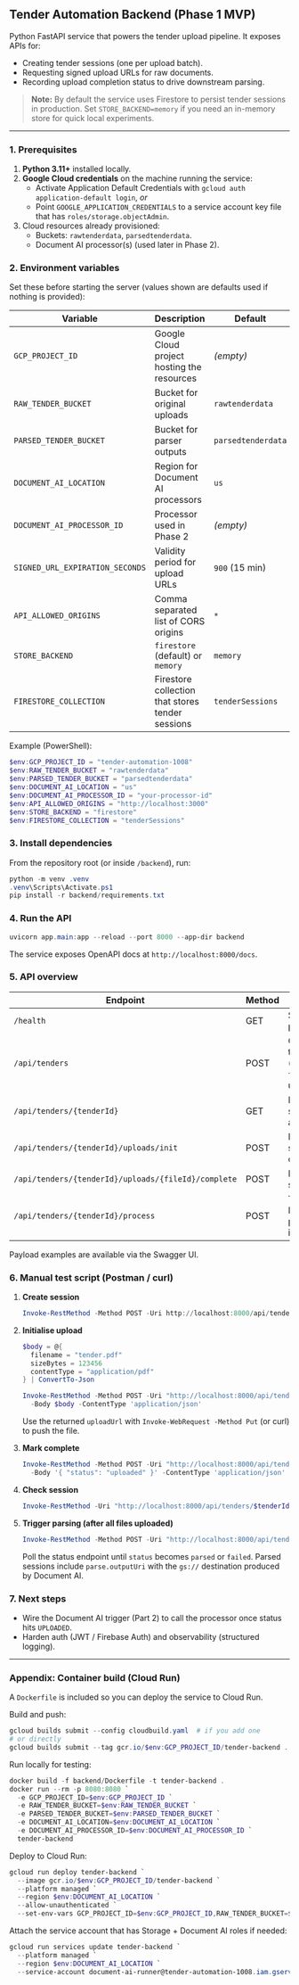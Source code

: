 ## Tender Automation Backend (Phase 1 MVP)

Python FastAPI service that powers the tender upload pipeline. It exposes APIs for:

- Creating tender sessions (one per upload batch).
- Requesting signed upload URLs for raw documents.
- Recording upload completion status to drive downstream parsing.

> **Note:** By default the service uses Firestore to persist tender sessions in production. Set `STORE_BACKEND=memory` if you need
> an in-memory store for quick local experiments.

---

### 1. Prerequisites

1. **Python 3.11+** installed locally.
2. **Google Cloud credentials** on the machine running the service:
   - Activate Application Default Credentials with `gcloud auth application-default login`, *or*
   - Point `GOOGLE_APPLICATION_CREDENTIALS` to a service account key file that has `roles/storage.objectAdmin`.
3. Cloud resources already provisioned:
   - Buckets: `rawtenderdata`, `parsedtenderdata`.
   - Document AI processor(s) (used later in Phase 2).

### 2. Environment variables

Set these before starting the server (values shown are defaults used if nothing is provided):

| Variable | Description | Default |
| --- | --- | --- |
| `GCP_PROJECT_ID` | Google Cloud project hosting the resources | _(empty)_ |
| `RAW_TENDER_BUCKET` | Bucket for original uploads | `rawtenderdata` |
| `PARSED_TENDER_BUCKET` | Bucket for parser outputs | `parsedtenderdata` |
| `DOCUMENT_AI_LOCATION` | Region for Document AI processors | `us` |
| `DOCUMENT_AI_PROCESSOR_ID` | Processor used in Phase 2 | _(empty)_ |
| `SIGNED_URL_EXPIRATION_SECONDS` | Validity period for upload URLs | `900` (15 min) |
| `API_ALLOWED_ORIGINS` | Comma separated list of CORS origins | `*` |
| `STORE_BACKEND` | `firestore` (default) or `memory` | `memory` |
| `FIRESTORE_COLLECTION` | Firestore collection that stores tender sessions | `tenderSessions` |

Example (PowerShell):

```powershell
$env:GCP_PROJECT_ID = "tender-automation-1008"
$env:RAW_TENDER_BUCKET = "rawtenderdata"
$env:PARSED_TENDER_BUCKET = "parsedtenderdata"
$env:DOCUMENT_AI_LOCATION = "us"
$env:DOCUMENT_AI_PROCESSOR_ID = "your-processor-id"
$env:API_ALLOWED_ORIGINS = "http://localhost:3000"
$env:STORE_BACKEND = "firestore"
$env:FIRESTORE_COLLECTION = "tenderSessions"
```

### 3. Install dependencies

From the repository root (or inside `/backend`), run:

```powershell
python -m venv .venv
.venv\Scripts\Activate.ps1
pip install -r backend/requirements.txt
```

### 4. Run the API

```powershell
uvicorn app.main:app --reload --port 8000 --app-dir backend
```

The service exposes OpenAPI docs at `http://localhost:8000/docs`.

### 5. API overview

| Endpoint | Method | Description |
| --- | --- | --- |
| `/health` | GET | Simple health probe |
| `/api/tenders` | POST | Create a tender session (returns `tenderId` and upload limits) |
| `/api/tenders/{tenderId}` | GET | Inspect session status and file list |
| `/api/tenders/{tenderId}/uploads/init` | POST | Request a signed URL for one file |
| `/api/tenders/{tenderId}/uploads/{fileId}/complete` | POST | Mark upload success/failure |
| `/api/tenders/{tenderId}/process` | POST | Trigger Document AI parsing (runs in background) |

Payload examples are available via the Swagger UI.

### 6. Manual test script (Postman / curl)

1. **Create session**

   ```powershell
   Invoke-RestMethod -Method POST -Uri http://localhost:8000/api/tenders -Body '{}' -ContentType 'application/json'
   ```

2. **Initialise upload**

   ```powershell
   $body = @{
     filename = "tender.pdf"
     sizeBytes = 123456
     contentType = "application/pdf"
   } | ConvertTo-Json

   Invoke-RestMethod -Method POST -Uri "http://localhost:8000/api/tenders/$tenderId/uploads/init" `
     -Body $body -ContentType 'application/json'
   ```

   Use the returned `uploadUrl` with `Invoke-WebRequest -Method Put` (or curl) to push the file.

3. **Mark complete**

   ```powershell
   Invoke-RestMethod -Method POST -Uri "http://localhost:8000/api/tenders/$tenderId/uploads/$fileId/complete" `
     -Body '{ "status": "uploaded" }' -ContentType 'application/json'
   ```

4. **Check session**

   ```powershell
   Invoke-RestMethod -Uri "http://localhost:8000/api/tenders/$tenderId"
   ```

5. **Trigger parsing (after all files uploaded)**

   ```powershell
   Invoke-RestMethod -Method POST -Uri "http://localhost:8000/api/tenders/$tenderId/process"
   ```

   Poll the status endpoint until `status` becomes `parsed` or `failed`. Parsed sessions include `parse.outputUri` with the `gs://` destination produced by Document AI.

### 7. Next steps

- Wire the Document AI trigger (Part 2) to call the processor once status hits `UPLOADED`.
- Harden auth (JWT / Firebase Auth) and observability (structured logging).

---

### Appendix: Container build (Cloud Run)

A `Dockerfile` is included so you can deploy the service to Cloud Run.

Build and push:

```powershell
gcloud builds submit --config cloudbuild.yaml  # if you add one
# or directly
gcloud builds submit --tag gcr.io/$env:GCP_PROJECT_ID/tender-backend .
```

Run locally for testing:

```powershell
docker build -f backend/Dockerfile -t tender-backend .
docker run --rm -p 8080:8080 `
  -e GCP_PROJECT_ID=$env:GCP_PROJECT_ID `
  -e RAW_TENDER_BUCKET=$env:RAW_TENDER_BUCKET `
  -e PARSED_TENDER_BUCKET=$env:PARSED_TENDER_BUCKET `
  -e DOCUMENT_AI_LOCATION=$env:DOCUMENT_AI_LOCATION `
  -e DOCUMENT_AI_PROCESSOR_ID=$env:DOCUMENT_AI_PROCESSOR_ID `
  tender-backend
```

Deploy to Cloud Run:

```powershell
gcloud run deploy tender-backend `
  --image gcr.io/$env:GCP_PROJECT_ID/tender-backend `
  --platform managed `
  --region $env:DOCUMENT_AI_LOCATION `
  --allow-unauthenticated `
  --set-env-vars GCP_PROJECT_ID=$env:GCP_PROJECT_ID,RAW_TENDER_BUCKET=$env:RAW_TENDER_BUCKET,PARSED_TENDER_BUCKET=$env:PARSED_TENDER_BUCKET,DOCUMENT_AI_LOCATION=$env:DOCUMENT_AI_LOCATION,DOCUMENT_AI_PROCESSOR_ID=$env:DOCUMENT_AI_PROCESSOR_ID,SIGNED_URL_EXPIRATION_SECONDS=900,API_ALLOWED_ORIGINS=https://tender-automation--tender-automation-1008.us-central1.hosted.app
```

Attach the service account that has Storage + Document AI roles if needed:

```powershell
gcloud run services update tender-backend `
  --platform managed `
  --region $env:DOCUMENT_AI_LOCATION `
  --service-account document-ai-runner@tender-automation-1008.iam.gserviceaccount.com
```
